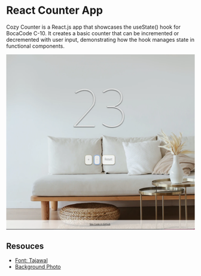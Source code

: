 # React Counter App
Cozy Counter is a React.js app that showcases the useState() hook for BocaCode C-10. It creates a basic counter that can be incremented or decremented with user input, demonstrating how the hook manages state in functional components. 

![Screen Shot](./public/images/readme.webp)

## Resouces
* [Font: Tajawal](https://fonts.google.com/specimen/Tajawal?query=Tajawal)
* [Background Photo](https://www.pexels.com/photo/white-couch-on-wooden-floor-4352247/)